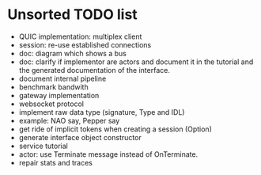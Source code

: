 Unsorted TODO list
==================

- QUIC implementation: multiplex client
- session: re-use established connections
- doc: diagram which shows a bus
- doc: clarify if implementor are actors and document it in the tutorial
  and the generated documentation of the interface.
- document internal pipeline
- benchmark bandwith
- gateway implementation
- websocket protocol
- implement raw data type (signature, Type and IDL)
- example: NAO say, Pepper say
- get ride of implicit tokens when creating a session (Option)
- generate interface object constructor
- service tutorial
- actor: use Terminate message instead of OnTerminate.
- repair stats and traces
